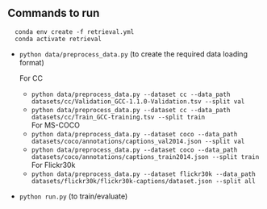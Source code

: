 ## Commands to run  

```
  conda env create -f retrieval.yml
  conda activate retrieval
```

- `python data/preprocess_data.py` (to create the required data loading format)   

  For CC  
  - `python data/preprocess_data.py --dataset cc --data_path datasets/cc/Validation_GCC-1.1.0-Validation.tsv --split val`
  - `python data/preprocess_data.py --dataset cc --data_path datasets/cc/Train_GCC-training.tsv --split train`  
  For MS-COCO  
  - `python data/preprocess_data.py --dataset coco --data_path datasets/coco/annotations/captions_val2014.json --split val`
  - `python data/preprocess_data.py --dataset coco --data_path datasets/coco/annotations/captions_train2014.json --split train`  
  For Flickr30k  
  - `python data/preprocess_data.py --dataset flickr30k --data_path datasets/flickr30k/flickr30k-captions/dataset.json --split all`
- `python run.py` (to train/evaluate)